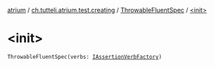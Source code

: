 [atrium](../../index.md) / [ch.tutteli.atrium.test.creating](../index.md) / [ThrowableFluentSpec](index.md) / [&lt;init&gt;](.)

# &lt;init&gt;

`ThrowableFluentSpec(verbs: `[`IAssertionVerbFactory`](../../ch.tutteli.atrium.test/-i-assertion-verb-factory/index.md)`)`